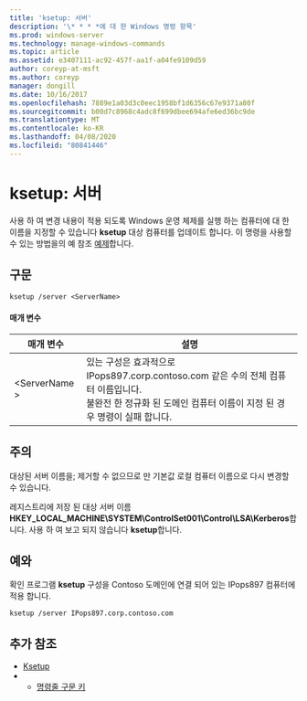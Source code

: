 ```yaml
---
title: 'ksetup: 서버'
description: '\* * * *에 대 한 Windows 명령 항목'
ms.prod: windows-server
ms.technology: manage-windows-commands
ms.topic: article
ms.assetid: e3407111-ac92-457f-aa1f-a04fe9109d59
author: coreyp-at-msft
ms.author: coreyp
manager: dongill
ms.date: 10/16/2017
ms.openlocfilehash: 7889e1a03d3c0eec1958bf1d6356c67e9371a80f
ms.sourcegitcommit: b00d7c8968c4adc8f699dbee694afe6ed36bc9de
ms.translationtype: MT
ms.contentlocale: ko-KR
ms.lasthandoff: 04/08/2020
ms.locfileid: "80841446"
---
```

# <a name="ksetupserver"></a>ksetup: 서버



사용 하 여 변경 내용이 적용 되도록 Windows 운영 체제를 실행 하는 컴퓨터에 대 한 이름을 지정할 수 있습니다 **ksetup** 대상 컴퓨터를 업데이트 합니다. 이 명령을 사용할 수 있는 방법을의 예 참조 [예제](#BKMK_Examples)합니다.

## <a name="syntax"></a>구문

```
ksetup /server <ServerName>
```

#### <a name="parameters"></a>매개 변수

|매개 변수|설명|
|---------|-----------|
|\<ServerName >|있는 구성은 효과적으로 IPops897.corp.contoso.com 같은 수의 전체 컴퓨터 이름입니다.</br>불완전 한 정규화 된 도메인 컴퓨터 이름이 지정 된 경우 명령이 실패 합니다.|

## <a name="remarks"></a>주의

대상된 서버 이름을; 제거할 수 없으므로 만 기본값 로컬 컴퓨터 이름으로 다시 변경할 수 있습니다.

레지스트리에 저장 된 대상 서버 이름 **HKEY_LOCAL_MACHINE\SYSTEM\ControlSet001\Control\LSA\Kerberos**합니다. 사용 하 여 보고 되지 않습니다 **ksetup**합니다.

## <a name="examples"></a><a name=BKMK_Examples></a>예와

확인 프로그램 **ksetup** 구성을 Contoso 도메인에 연결 되어 있는 IPops897 컴퓨터에 적용 합니다.
```
ksetup /server IPops897.corp.contoso.com
```

## <a name="additional-references"></a>추가 참조

-   [Ksetup](ksetup.md)
-   - [명령줄 구문 키](command-line-syntax-key.md)